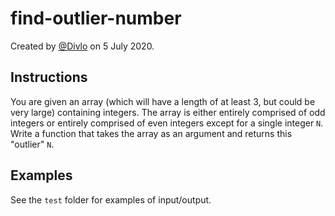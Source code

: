# find-outlier-number

Created by [@Divlo](https://github.com/Divlo) on 5 July 2020.

## Instructions

You are given an array (which will have a length of at least 3, but could be very large) containing integers. The array is either entirely comprised of odd integers or entirely comprised of even integers except for a single integer `N`. Write a function that takes the array as an argument and returns this "outlier" `N`.

## Examples

See the `test` folder for examples of input/output.
